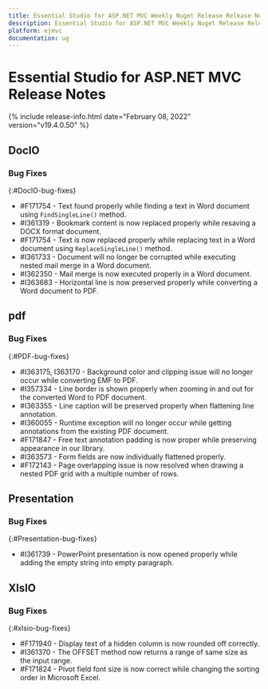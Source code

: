 ```yaml
---
title: Essential Studio for ASP.NET MVC Weekly Nuget Release Release Notes  
description: Essential Studio for ASP.NET MVC Weekly Nuget Release Release Notes  
platform: ejmvc
documentation: ug
---
```


# Essential Studio for ASP.NET MVC  Release Notes  

{% include release-info.html date="February 08, 2022"  version="v19.4.0.50" %} 






## DocIO

### Bug Fixes
{:#DocIO-bug-fixes}

* \#F171754 - Text found properly while finding a text in Word document using `FindSingleLine()` method.
* \#I361319 - Bookmark content is now replaced properly while resaving a DOCX format document.
* \#F171754 - Text is now replaced properly while replacing text in a Word document using `ReplaceSingleLine()` method.
* \#I361733 - Document will no longer be corrupted while executing nested mail merge in a Word document.
* \#I362350 - Mail merge is now executed properly in a Word document.
* \#I363683 - Horizontal line is now preserved properly while converting a Word document to PDF.
## pdf

### Bug Fixes
{:#PDF-bug-fixes}

* \#I363175, I363170 - Background color and clipping issue will no longer occur while converting EMF to PDF. 
* \#I357334 - Line border is shown properly when zooming in and out for the converted Word to PDF document. 
* \#I363355 - Line caption will be preserved properly when flattening line annotation. 
* \#I360055 - Runtime exception will no longer occur while getting annotations from the existing PDF document. 
* \#F171847 - Free text annotation padding is now proper while preserving appearance in our library. 
* \#I363573 - Form fields are now individually flattened properly. 
* \#F172143 - Page overlapping issue is now resolved when drawing a nested PDF grid with a multiple number of rows. 
 
## Presentation

### Bug Fixes
{:#Presentation-bug-fixes}

* \#I361739 - PowerPoint presentation is now opened properly while adding the empty string into empty paragraph.
## XlsIO

### Bug Fixes
{:#xlsio-bug-fixes}

* \#F171940 - Display text of a hidden column is now rounded off correctly.
* \#I361370 - The OFFSET method now returns a range of same size as the input range.
* \#F171824 - Pivot field font size is now correct while changing the sorting order in Microsoft Excel.
